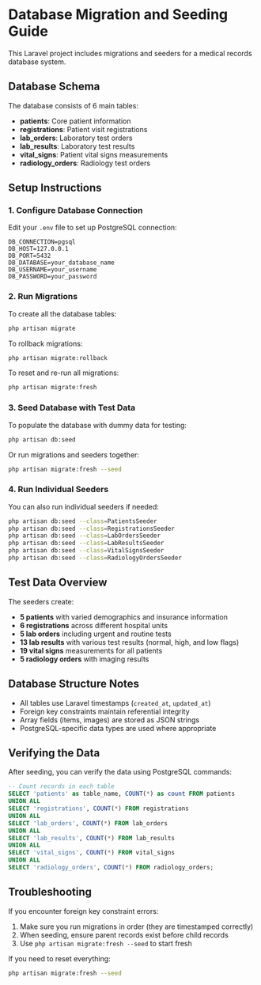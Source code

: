 # Database Migration and Seeding Guide

This Laravel project includes migrations and seeders for a medical records database system.

## Database Schema

The database consists of 6 main tables:
- **patients**: Core patient information
- **registrations**: Patient visit registrations
- **lab_orders**: Laboratory test orders
- **lab_results**: Laboratory test results
- **vital_signs**: Patient vital signs measurements
- **radiology_orders**: Radiology test orders

## Setup Instructions

### 1. Configure Database Connection

Edit your `.env` file to set up PostgreSQL connection:

```env
DB_CONNECTION=pgsql
DB_HOST=127.0.0.1
DB_PORT=5432
DB_DATABASE=your_database_name
DB_USERNAME=your_username
DB_PASSWORD=your_password
```

### 2. Run Migrations

To create all the database tables:

```bash
php artisan migrate
```

To rollback migrations:

```bash
php artisan migrate:rollback
```

To reset and re-run all migrations:

```bash
php artisan migrate:fresh
```

### 3. Seed Database with Test Data

To populate the database with dummy data for testing:

```bash
php artisan db:seed
```

Or run migrations and seeders together:

```bash
php artisan migrate:fresh --seed
```

### 4. Run Individual Seeders

You can also run individual seeders if needed:

```bash
php artisan db:seed --class=PatientsSeeder
php artisan db:seed --class=RegistrationsSeeder
php artisan db:seed --class=LabOrdersSeeder
php artisan db:seed --class=LabResultsSeeder
php artisan db:seed --class=VitalSignsSeeder
php artisan db:seed --class=RadiologyOrdersSeeder
```

## Test Data Overview

The seeders create:
- **5 patients** with varied demographics and insurance information
- **6 registrations** across different hospital units
- **5 lab orders** including urgent and routine tests
- **13 lab results** with various test results (normal, high, and low flags)
- **19 vital signs** measurements for all patients
- **5 radiology orders** with imaging results

## Database Structure Notes

- All tables use Laravel timestamps (`created_at`, `updated_at`)
- Foreign key constraints maintain referential integrity
- Array fields (items, images) are stored as JSON strings
- PostgreSQL-specific data types are used where appropriate

## Verifying the Data

After seeding, you can verify the data using PostgreSQL commands:

```sql
-- Count records in each table
SELECT 'patients' as table_name, COUNT(*) as count FROM patients
UNION ALL
SELECT 'registrations', COUNT(*) FROM registrations
UNION ALL
SELECT 'lab_orders', COUNT(*) FROM lab_orders
UNION ALL
SELECT 'lab_results', COUNT(*) FROM lab_results
UNION ALL
SELECT 'vital_signs', COUNT(*) FROM vital_signs
UNION ALL
SELECT 'radiology_orders', COUNT(*) FROM radiology_orders;
```

## Troubleshooting

If you encounter foreign key constraint errors:
1. Make sure you run migrations in order (they are timestamped correctly)
2. When seeding, ensure parent records exist before child records
3. Use `php artisan migrate:fresh --seed` to start fresh

If you need to reset everything:
```bash
php artisan migrate:fresh --seed
```
